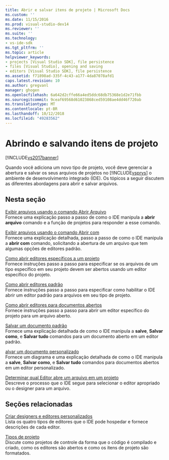 ```yaml
---
title: Abrir e salvar itens de projeto | Microsoft Docs
ms.custom: ''
ms.date: 11/15/2016
ms.prod: visual-studio-dev14
ms.reviewer: ''
ms.suite: ''
ms.technology:
- vs-ide-sdk
ms.tgt_pltfrm: ''
ms.topic: article
helpviewer_keywords:
- projects [Visual Studio SDK], file persistence
- files [Visual Studio], opening and saving
- editors [Visual Studio SDK], file persistence
ms.assetid: f71898ad-335f-4c43-a177-4da87078afd1
caps.latest.revision: 10
ms.author: gregvanl
manager: ghogen
ms.openlocfilehash: 6a642d2cffe66a4ed5ddc68db75368e1d2e71fbb
ms.sourcegitcommit: 9ceaf69568d61023868ced59108ae4dd46f720ab
ms.translationtype: MT
ms.contentlocale: pt-BR
ms.lasthandoff: 10/12/2018
ms.locfileid: "49283562"
---
```

# <a name="opening-and-saving-project-items"></a>Abrindo e salvando itens de projeto
[!INCLUDE[vs2017banner](../../includes/vs2017banner.md)]

Quando você adiciona um novo tipo de projeto, você deve gerenciar a abertura e salvar os seus arquivos de projetos no [!INCLUDE[vsprvs](../../includes/vsprvs-md.md)] o ambiente de desenvolvimento integrado (IDE). Os tópicos a seguir discutem as diferentes abordagens para abrir e salvar arquivos.  
  
## <a name="in-this-section"></a>Nesta seção  
 [Exibir arquivos usando o comando Abrir Arquivo](../../extensibility/internals/displaying-files-by-using-the-open-file-command.md)  
 Fornece uma explicação passo a passo de como o IDE manipula a **abrir arquivo** comando e a função de projetos para responder a esse comando.  
  
 [Exibir arquivos usando o comando Abrir com](../../extensibility/internals/displaying-files-by-using-the-open-with-command.md)  
 Fornece uma explicação detalhada, passo a passo de como o IDE manipula a **abrir com** comando, solicitando a abertura de um arquivo que tem algumas opções de editores padrão.  
  
 [Como abrir editores específicos a um projeto](../../extensibility/how-to-open-project-specific-editors.md)  
 Fornece instruções passo a passo para especificar se os arquivos de um tipo específico em seu projeto devem ser abertos usando um editor específico do projeto.  
  
 [Como abrir editores padrão](../../extensibility/how-to-open-standard-editors.md)  
 Fornece instruções passo a passo para especificar como habilitar o IDE abrir um editor padrão para arquivos em seu tipo de projeto.  
  
 [Como abrir editores para documentos abertos](../../extensibility/how-to-open-editors-for-open-documents.md)  
 Fornece instruções passo a passo para abrir um editor específico do projeto para um arquivo aberto.  
  
 [Salvar um documento padrão](../../extensibility/internals/saving-a-standard-document.md)  
 Fornece uma explicação detalhada de como o IDE manipula a **salve**, **Salvar como**, e **Salvar tudo** comandos para um documento aberto em um editor padrão.  
  
 [alvar um documento personalizado](../../extensibility/internals/saving-a-custom-document.md)  
 Fornece um diagrama e uma explicação detalhada de como o IDE manipula a **salve**, **Salvar como**, e **Salvar tudo** comandos para documentos abertos em um editor personalizado.  
  
 [Determinar qual Editor abre um arquivo em um projeto](../../extensibility/internals/determining-which-editor-opens-a-file-in-a-project.md)  
 Descreve o processo que o IDE segue para selecionar o editor apropriado ou o designer para um arquivo.  
  
## <a name="related-sections"></a>Seções relacionadas  
 [Criar designers e editores personalizados](../../extensibility/creating-custom-editors-and-designers.md)  
 Lista os quatro tipos de editores que o IDE pode hospedar e fornece descrições de cada editor.  
  
 [Tipos de projeto](../../extensibility/internals/project-types.md)  
 Discute como projetos de controle da forma que o código é compilado e criado, como os editores são abertos e como os itens de projeto são formatados.

